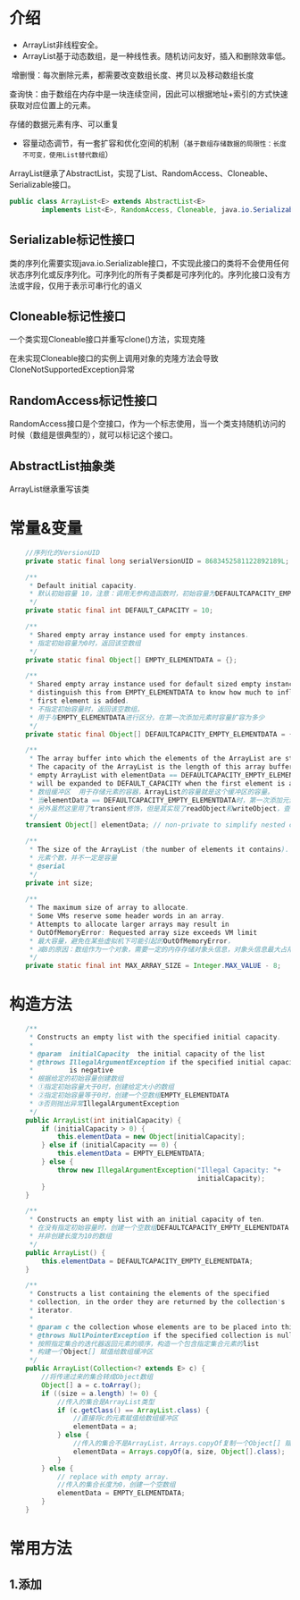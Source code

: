 # **介绍**

- ArrayList非线程安全。
- ArrayList基于动态数组，是一种线性表。随机访问友好，插入和删除效率低。

​		增删慢：每次删除元素，都需要改变数组长度、拷贝以及移动数组长度

​		查询快：由于数组在内存中是一块连续空间，因此可以根据地址+索引的方式快速获取对应位置上的元素。

存储的数据元素有序、可以重复

- 容量动态调节，有一套扩容和优化空间的机制（`基于数组存储数据的局限性：长度不可变，使用List替代数组`）

ArrayList继承了AbstractList，实现了List、RandomAccess、Cloneable、Serializable接口。



```java
public class ArrayList<E> extends AbstractList<E>
        implements List<E>, RandomAccess, Cloneable, java.io.Serializable
```



## Serializable标记性接口

类的序列化需要实现java.io.Serializable接口，不实现此接口的类将不会使用任何状态序列化或反序列化。可序列化的所有子类都是可序列化的。序列化接口没有方法或字段，仅用于表示可串行化的语义

## **Cloneable标记性接口**

一个类实现Cloneable接口并重写clone()方法，实现克隆

在未实现Cloneable接口的实例上调用对象的克隆方法会导致CloneNotSupportedException异常

## **RandomAccess标记性接口**

RandomAccess接口是个空接口，作为一个标志使用，当一个类支持随机访问的时候（数组是很典型的），就可以标记这个接口。

## **AbstractList抽象类**

ArrayList继承重写该类

# **常量&变量**

```java
    //序列化的VersionUID
    private static final long serialVersionUID = 8683452581122892189L;

    /**
     * Default initial capacity.
     * 默认初始容量 10，注意：调用无参构造函数时，初始容量为DEFAULTCAPACITY_EMPTY_ELEMENTDATA
     */
    private static final int DEFAULT_CAPACITY = 10;

    /**
     * Shared empty array instance used for empty instances.
     * 指定初始容量为0时，返回该空数组
     */
    private static final Object[] EMPTY_ELEMENTDATA = {};

    /**
     * Shared empty array instance used for default sized empty instances. We
     * distinguish this from EMPTY_ELEMENTDATA to know how much to inflate when
     * first element is added.
     * 不指定初始容量时，返回该空数组。
     * 用于与EMPTY_ELEMENTDATA进行区分，在第一次添加元素时容量扩容为多少   
     */
    private static final Object[] DEFAULTCAPACITY_EMPTY_ELEMENTDATA = {};

    /**
     * The array buffer into which the elements of the ArrayList are stored.
     * The capacity of the ArrayList is the length of this array buffer. Any
     * empty ArrayList with elementData == DEFAULTCAPACITY_EMPTY_ELEMENTDATA
     * will be expanded to DEFAULT_CAPACITY when the first element is added.
     * 数组缓冲区  用于存储元素的容器，ArrayList的容量就是这个缓冲区的容量。
     * 当elementData == DEFAULTCAPACITY_EMPTY_ELEMENTDATA时，第一次添加元素后，扩容至默认容量10。
     * 另外虽然这里用了transient修饰，但是其实现了readObject和writeObject，查看源码可知,是实现了序列化
     */
    transient Object[] elementData; // non-private to simplify nested class access

    /**
     * The size of the ArrayList (the number of elements it contains).
     * 元素个数，并不一定是容量
     * @serial
     */
    private int size;
    
    /**
     * The maximum size of array to allocate.
     * Some VMs reserve some header words in an array.
     * Attempts to allocate larger arrays may result in
     * OutOfMemoryError: Requested array size exceeds VM limit
     * 最大容量，避免在某些虚拟机下可能引起的OutOfMemoryError，
     * 减8的原因：数组作为一个对象，需要一定的内存存储对象头信息，对象头信息最大占用内存不可超过8字节
     */
    private static final int MAX_ARRAY_SIZE = Integer.MAX_VALUE - 8;

```

# **构造方法**

```java
    /**
     * Constructs an empty list with the specified initial capacity.
     *
     * @param  initialCapacity  the initial capacity of the list
     * @throws IllegalArgumentException if the specified initial capacity
     *         is negative
     * 根据给定的初始容量创建数组
     * ①指定初始容量大于0时，创建给定大小的数组
     * ②指定初始容量等于0时，创建一个空数组EMPTY_ELEMENTDATA
     * ③否则抛出异常IllegalArgumentException
     */
    public ArrayList(int initialCapacity) {
        if (initialCapacity > 0) {
            this.elementData = new Object[initialCapacity];
        } else if (initialCapacity == 0) {
            this.elementData = EMPTY_ELEMENTDATA;
        } else {
            throw new IllegalArgumentException("Illegal Capacity: "+
                                               initialCapacity);
        }
    }

    /**
     * Constructs an empty list with an initial capacity of ten.
     * 在没有指定初始容量时，创建一个空数组DEFAULTCAPACITY_EMPTY_ELEMENTDATA
     * 并非创建长度为10的数组         
     */
    public ArrayList() {
        this.elementData = DEFAULTCAPACITY_EMPTY_ELEMENTDATA;
    }

    /**
     * Constructs a list containing the elements of the specified
     * collection, in the order they are returned by the collection's
     * iterator.
     *
     * @param c the collection whose elements are to be placed into this list
     * @throws NullPointerException if the specified collection is null
     * 按照指定集合的迭代器返回元素的顺序，构造一个包含指定集合元素的list
     * 构建一个Object[] 赋值给数组缓冲区 
     */
    public ArrayList(Collection<? extends E> c) {  
        //将传递过来的集合转成Object数组     
        Object[] a = c.toArray();
        if ((size = a.length) != 0) {
            //传入的集合是ArrayList类型
            if (c.getClass() == ArrayList.class) {
                //直接将c的元素赋值给数组缓冲区
                elementData = a;
            } else {
                //传入的集合不是ArrayList，Arrays.copyOf复制一个Object[] 赋值给数组缓冲区
                elementData = Arrays.copyOf(a, size, Object[].class);
            }
        } else {
            // replace with empty array.
            //传入的集合长度为0，创建一个空数组
            elementData = EMPTY_ELEMENTDATA;
        }
    }
```

# **常用方法**

## **1.添加**